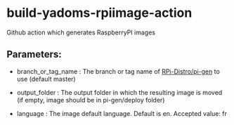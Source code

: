 # build-yadoms-rpiimage-action
Github action which generates RaspberryPI images

## Parameters:
	
* branch_or_tag_name : The branch or tag name of [RPi-Distro/pi-gen](https://github.com/RPi-Distro/pi-gen) to use (default master)
 
* output_folder : The output folder in which the resulting image is moved (if empty, image should be in pi-gen/deploy folder)

* language : The image default language. Default is en. Accepted value: fr
